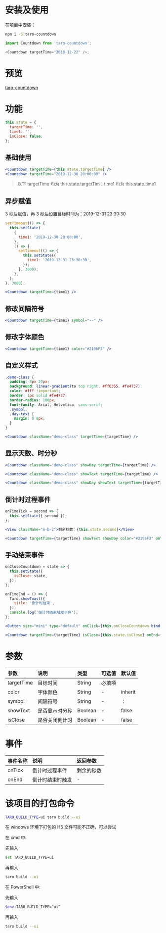 # 安装及使用

在项目中安装：

```bash
npm i -S taro-countdown
```

```js
import Countdown from 'taro-countdown';

<Countdown targetTime="2018-12-22" />;
```

# 预览

[taro-countdown](https://schinvendy.github.io/taro-countdown/.)

# 功能

```js
this.state = {
  targetTime: '',
  time1: '',
  isClose: false,
};
```

## 基础使用

```jsx
<Countdown targetTime={this.state.targetTime} />
<Countdown targetTime="2019-12-30 20:00:00" />
```

> 以下 targetTime 均为 this.state.targetTim；time1 均为 this.state.time1

## 异步赋值

3 秒后赋值，再 3 秒后设置目标时间为：2019-12-31 23:30:30

```js
setTimeout(() => {
  this.setState(
    {
      time1: '2019-12-30 20:00:00',
    },
    () => {
      setTimeout(() => {
        this.setState({
          time1: '2019-12-31 23:30:30',
        });
      }, 3000);
    },
  );
}, 3000);
```

```jsx
<Countdown targetTime={time1} />
```

## 修改间隔符号

```jsx
<Countdown targetTime={time1} symbol="--" />
```

## 修改字体颜色

```jsx
<Countdown targetTime={time1} color="#2196F3" />
```

## 自定义样式

```scss
.demo-class {
  padding: 8px 20px;
  background: linear-gradient(to top right, #ff6355, #fe4737);
  color: #fff !important;
  border: 1px solid #fe4737;
  border-radius: 100px;
  font-family: Arial, Helvetica, sans-serif;
  .symbol,
  .day-text {
    margin: 0 8px;
  }
}
```

```jsx
<Countdown className="demo-class" targetTime={targetTime} />
```

## 显示天数、时分秒

```jsx
<Countdown className="demo-class" showDay targetTime={targetTime} />

<Countdown className="demo-class" showText targetTime={targetTime} />

<Countdown className="demo-class" showDay showText targetTime={targetTime} symbol="/" />
```

## 倒计时过程事件

```js
onTimeTick = second => {
  this.setState({ second });
};
```

```jsx
<View className="m-b-2">剩余秒数：{this.state.second}</View>

<Countdown targetTime={targetTime} showText showDay color="#2196F3" onTick={this.onTimeTick.bind(this)} />
```

## 手动结束事件

```js
onCloseCountdown = state => {
  this.setState({
    isClose: state,
  });
};

onTimeEnd = () => {
  Taro.showToast({
    title: '倒计时结束',
  });
  console.log('倒计时结束触发事件');
};
```

```jsx
<Button size="mini" type="default" onClick={this.onCloseCountdown.bind(this, true)}>结束倒计时</Button>

<Countdown targetTime={targetTime} isClose={this.state.isClose} onEnd={this.onTimeEnd.bind(this)} />
```

# 参数

| 参数       | 说明           | 类型    | 可选值 | 默认值  |
| :--------- | :------------- | :------ | :----- | :------ |
| targetTime | 目标时间       | String  | 必填项 |         |
| color      | 字体颜色       | String  | -      | inherit |
| symbol     | 间隔符号       | String  | -      | ：      |
| showText   | 是否显示时分秒 | Boolean | -      | false   |
| isClose    | 是否关闭倒计时 | Boolean | -      | false   |

# 事件

| 事件名称 | 说明             | 返回参数   |
| :------- | :--------------- | :--------- |
| onTick   | 倒计时过程事件   | 剩余的秒数 |
| onEnd    | 倒计时结束时触发 | -          |

# 该项目的打包命令

```bash
TARO_BUILD_TYPE=ui taro build --ui
```

在 windows 环境下打包的 H5 文件可能不正确，可以尝试

在 cmd 中:

先输入

```bash
set TARO_BUILD_TYPE=ui
```

再输入

```bash
taro build --ui
```

在 PowerShell 中:

先输入

```bash
$env:TARO_BUILD_TYPE=“ui“
```

再输入

```bash
taro build --ui
```
